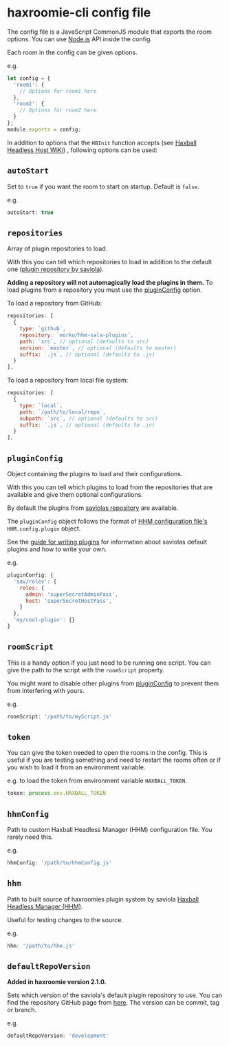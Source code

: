 # haxroomie-cli config file

The config file is a JavaScript CommonJS module that exports the room options.
You can use [Node.js](https://nodejs.org/en/) API inside the config.

Each room in the config can be given options.

e.g.
```js
let config = {
  'room1': {
    // Options for room1 here
  },
  'room2': {
    // Options for room2 here
  }
};
module.exports = config;
```
In addition to options that the `HBInit` function accepts
(see [Haxball Headless Host WiKi](https://github.com/haxball/haxball-issues/wiki/Headless-Host#roomconfigobject))
, following options can be used:

## `autoStart`

Set to `true` if you want the room to start on startup. Default is `false`.

e.g.
```js
autoStart: true
```

## `repositories`

Array of plugin repositories to load.

With this you can tell which repositories to load in addition to the default one 
([plugin repository by saviola](https://github.com/saviola777/hhm-plugins)).

**Adding a repository will not automagically load the plugins in them.** To load
plugins from a repository you must use the [pluginConfig](#pluginconfig) option.

To load a repository from GitHub:
```js
repositories: [
  {
    type: `github`,
    repository: `morko/hhm-sala-plugins`,
    path: `src`, // optional (defaults to src)
    version: `master`, // optional (defaults to master)
    suffix: `.js`, // optional (defaults to .js)
  }
],
```

To load a repository from local file system:
```js
repositories: [
  {
    type: `local`,
    path: `/path/to/local/repo`,
    subpath: `src`, // optional (defaults to src)
    suffix: `.js`, // optional (defaults to .js)
  }
],
```

## `pluginConfig`

Object containing the plugins to load and their configurations.

With this you can tell which plugins to load from the repositories that are
available and give them optional configurations. 

By default the plugins from
[saviolas repository](https://github.com/saviola777/hhm-plugins) are available.

The `pluginConfig` object follows the format of
[HHM configuration file's](https://github.com/saviola777/haxball-headless-manager#configuration-file)
`HHM.config.plugin` object.

See 
the [guide for writing plugins](https://hhm.surge.sh/api/tutorial-writing-plugins.html#writing-publishing-plugins)
for information about saviolas default plugins and how to write your own.

e.g.
```js
pluginConfig: {
  'sav/roles': {
    roles: {
      admin: 'superSecretAdminPass',
      host: 'superSecretHostPass',
    }
  },
  'my/cool-plugin': {}
}
```

## `roomScript`

This is a handy option if you just need to be running one script. You can give
the path to the script with the `roomScript` property.

You might want to disable other plugins from 
[pluginConfig](https://morko.github.io/haxroomie/tutorial-haxroomie-cli-config.html#pluginconfig)
to prevent them from interfering with yours.

e.g.
```js
roomScript: '/path/to/myScript.js'
```

## `token`

You can give the token needed to open the rooms in the config.
This is useful if you are testing something and need to restart
the rooms often or if you wish to load it from an environment
variable.

e.g. to load the token from environment variable `HAXBALL_TOKEN`.
```js
token: process.env.HAXBALL_TOKEN
```

## `hhmConfig`

Path to custom Haxball Headless Manager (HHM) configuration file.
You rarely need this.

e.g.
```js
hhmConfig: '/path/to/hhmConfig.js'
```

## `hhm`

Path to built source of haxroomies plugin system by saviola
[Haxball Headless Manager (HHM)](https://github.com/saviola777/haxball-headless-manager).

Useful for testing changes to the source.

e.g.
```js
hhm: '/path/to/hhm.js'
```

## `defaultRepoVersion`

**Added in haxroomie version 2.1.0.**

Sets which version of the saviola's default plugin repository to use.
You can find the repository GitHub page from
[here](https://github.com/saviola777/hhm-plugins). The version can be
commit, tag or branch.

e.g.
```js
defaultRepoVersion: 'development'
```